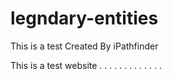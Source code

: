 # legndary-entities
This is a test
Created By iPathfinder

This is a test website
.
.
.
.
.
.
.
.
.
.
.
.
.
